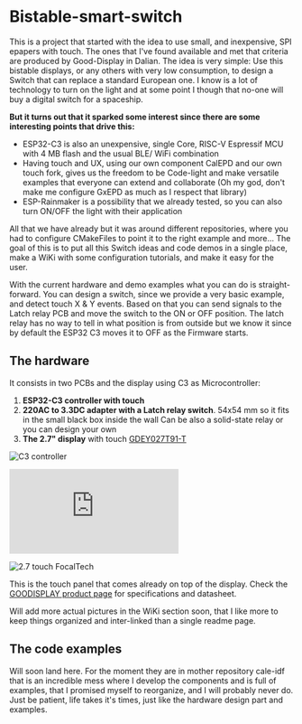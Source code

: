 # Bistable-smart-switch

This is a project that started with the idea to use small, and inexpensive, SPI epapers with touch. The ones that I've found available and met that criteria are produced by Good-Display in Dalian.
The idea is very simple: Use this bistable displays, or any others with very low consumption, to design a Switch that can replace a standard European one.
I know is a lot of technology to turn on the light and at some point I though that no-one will buy a digital switch for a spaceship.

**But it turns out that it sparked some interest since there are some interesting points that drive this:**

- ESP32-C3 is also an unexpensive, single Core, RISC-V Espressif MCU with 4 MB flash and the usual BLE/ WiFi combination
- Having touch and UX, using our own component CalEPD and our own touch fork, gives us the freedom to be Code-light and make versatile examples that everyone can extend and collaborate (Oh my god, don't make me configure GxEPD as much as I respect that library)
- ESP-Rainmaker is a possibility that we already tested, so you can also turn ON/OFF the light with their application

All that we have already but it was around different repositories, where you had to configure CMakeFiles to point it to the right example and more...
The goal of this is to put all this Switch ideas and code demos in a single place, make a WiKi with some configuration tutorials, and make it easy for the user.

With the current hardware and demo examples what you can do is straight-forward. You can design a switch, since we provide a very basic example, and detect touch X & Y events. Based on that you can send signals to the Latch relay PCB and move the switch to the ON or OFF position.
The latch relay has no way to tell in what position is from outside but we know it since by default the ESP32 C3 moves it to OFF as the Firmware starts.

## The hardware

It consists in two PCBs and the display using C3 as Microcontroller:

1. **ESP32-C3 controller with touch**
2. **220AC to 3.3DC adapter with a Latch relay switch**. 54x54 mm so it fits in the small black box inside the wall Can be also a solid-state relay or you can design your own
3. **The 2.7" display** with touch [GDEY027T91-T](https://github.com/martinberlin/cale-idf/wiki/Good-Display-gdey027T91)

![C3 controller](https://user-images.githubusercontent.com/2692928/218306248-25cc7c8f-0f09-4286-9bbc-a478964cdd3d.png)

![3D of 54x54mm AC-3.3 DC with Latch relay](https://github.com/martinberlin/H-spi-adapters/blob/master/220AC-mini-C3-board/schematics/220ac-mini-c3-board.stl)

![2.7 touch FocalTech](https://www.good-display.com/repository/image/106fd348-0392-42a0-bdef-cf9f7e4926bb.jpg)

This is the touch panel that comes already on top of the display. Check the [GOODISPLAY product page](https://www.good-display.com/product/2.7-inch-touch-screen,-for-2.7-inch-e-paper-display-259.html) for specifications and datasheet.

Will add more actual pictures in the WiKi section soon, that I like more to keep things organized and inter-linked than a single readme page.

## The code examples

Will soon land here. For the moment they are in mother repository cale-idf that is an incredible mess where I develop the components and is full of examples, that I promised myself to reorganize, and I will probably never do.
Just be patient, life takes it's times, just like the hardware design part and examples.


